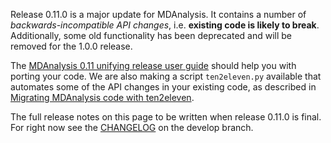 Release 0.11.0 is a major update for MDAnalysis. It contains a number of *backwards-incompatible API changes*, i.e. **existing code is likely to break**. Additionally, some old functionality has been deprecated and will be removed for the 1.0.0 release.

The [MDAnalysis 0.11 unifying release user guide](MDAnalysis-0.11-unifying-release-user-guide) should help you with porting your code. We are also making a script `ten2eleven.py` available that automates some of the API changes in your existing code, as described in [Migrating MDAnalysis code with ten2eleven](Migrating-MDAnalysis-code-with-ten2eleven.py).

The full release notes on this page to be written when release 0.11.0 is final. For right now see the [CHANGELOG](https://raw.githubusercontent.com/MDAnalysis/mdanalysis/develop/package/CHANGELOG) on the develop branch.
